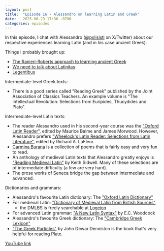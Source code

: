```yaml
---
layout: post
title:  "Episode 16 - Alessandro on learning Latin and Greek"
date:   2025-06-29 17:30 -0700
categories: episodes
---
```


In this episode, I chat with Alessandro ([@polisisti](https://x.com/polisisti/) on X/Twitter) about our respective experiences learning Latin (and in his case ancient Greek).

Things I probably brought up:
 - [The Ranieri-Roberts approach to learning ancient Greek](https://www.youtube.com/watch?v=2vwb1wVzPec)
 - [We need to talk about Latinitas](https://foundinantiquity.com/2024/04/15/we-need-to-talk-about-latinitas/)
 - [Legentibus](https://legentibus.com/)


Intermediate-level Greek texts:
 - There is a good series called "Reading Greek" published by the Joint Association of Classics Teachers. An example volume is "The Intellectual Revolution: Selections from Euripides, Thucydides and Plato".


Intermediate-level Latin texts:
 - The reader Alessandro used in his second-year course was the ["Oxford Latin Reader"](https://www.amazon.com/Oxford-Latin-Reader-Course/dp/0195212096), edited by Maurice Balme and James Morwood. However, Alessandro prefers ["Wheelock's Latin Reader: Selections from Latin Literature"](https://www.amazon.com/Wheelocks-Latin-Reader-2nd-Selections/dp/0060935065), edited by Richard A. LaFleur.
 - [Carmina Burana](https://en.wikipedia.org/wiki/Carmina_Burana) is a collection of poems that is fairly easy and very fun to read.
 - An anthology of medieval Latin texts that Alessandro greatly enjoys is ["Reading Medieval Latin"](https://www.amazon.com/Reading-Medieval-Latin-Keith-Sidwell/dp/052144747X) by Keith Sidwell. Many of these selections are of intermediate difficulty (a few are very hard).
 - The prose works of Seneca bridge the gap between intermediate and advanced.

Dictionaries and grammars:
 - Alessandro's favourite Latin dictionary: The ["Oxford Latin Dictionary"](https://www.amazon.com/Oxford-Latin-Dictionary-Dictionaries/dp/0199580316/)
 - For medieval Latin: ["Dictionary of Medieval Latin from British Sources"](https://www.dmlbs.ox.ac.uk/web/welcome.html)
   - the DMLBS is freely searchable at [Logeion](https://logeion.uchicago.edu)
 - For advanced Latin grammar: ["A New Latin Syntax"](https://www.amazon.com/New-Latin-Syntax-C-Woodcock/dp/0865161267) by E.C. Woodcock
 - Alessandro's favourite Greek dictionary: The ["Cambridge Greek Lexicon"](https://www.amazon.com/The-Cambridge-Intermediate-Greek-Lexicon/dp/0521826802)
 - ["The Greek Particles"](https://www.amazon.com/Greek-Particles-J-D-Denniston/dp/0872202992) by John Dewar Denniston is the book that's very helpful for reading Plato.

[YouTube link](https://www.youtube.com/watch?v=YaqE-WcXWs0)
